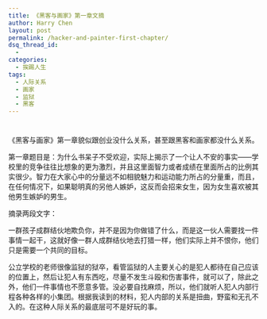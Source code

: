 ```yaml
---
title: 《黑客与画家》第一章文摘
author: Harry Chen
layout: post
permalink: /hacker-and-painter-first-chapter/
dsq_thread_id:
  - 
categories:
  - 挨踢人生
tags:
  - 人际关系
  - 画家
  - 监狱
  - 黑客
---
```

# 

《黑客与画家》第一章貌似跟创业没什么关系，甚至跟黑客和画家都没什么关系。

第一章题目是：为什么书呆子不受欢迎，实际上揭示了一个让人不安的事实——学校里的竞争往往比想象的更为激烈，并且这里面智力或者成绩在里面所占的比例其实很少。智力在大家心中的分量远不如相貌魅力和运动能力所占的分量重，而且，在任何情况下，如果聪明真的另他人嫉妒，这反而会招来女生，因为女生喜欢被其他男生嫉妒的男生。

摘录两段文字：

一群孩子成群结伙地欺负你，并不是因为你做错了什么，而是这一伙人需要找一件事情一起干，这就好像一群人成群结伙地去打猎一样，他们实际上并不恨你，他们只是需要一个共同的目标。

公立学校的老师很像监狱的狱卒，看管监狱的人主要关心的是犯人都待在自己应该的位置上，然后让犯人有东西吃，尽量不发生斗殴和伤害事件，就可以了，除此之外，他们一件事情也不愿意多管。没必要自找麻烦，所以，他们就听人犯人内部行程各种各样的小集团。根据我读到的材料，犯人内部的关系是扭曲，野蛮和无孔不入的。在这种人际关系的最底层可不是好玩的事。